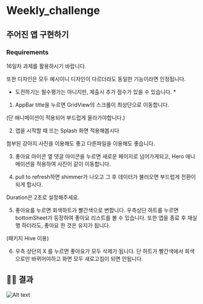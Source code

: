 # Weekly_challenge

## 주어진 앱 구현하기


### Requirements
16일차 과제를 활용하시기 바랍니다.

또한 디자인은 모두 예시이니 디자인이 다르더라도 동일한 기능이라면 인정됩니다.



* 도전하기는 필수평가는 아니지만, 제출시 추가 점수가 있을 수 있습니다. *



1. AppBar title을 누르면 GridView의 스크롤이 최상단으로 이동합니다.

(단 애니메이션이 적용되어 부드럽게 올라가야합니다.)



2. 앱을 시작할 때 뜨는 Splash 화면 적용해봅시다

첨부된 강아지 사진을 이용해도 좋고 다른파일을 이용해도 좋습니다.



3. 좋아요 아이콘 옆 댓글 아이콘을 누르면 새로운 페이지로 넘어가게되고, Hero 애니메이션을 적용하여 사진이 같이 이동합니다.



4. pull to refresh하면 shimmer가 나오고 그 후 데이터가 불러오면 부드럽게 전환이 되게 합시다.

Duration은 2초로 설정해주세요.



5. 좋아요를 누르면 회색하트가 빨간색으로 변합니다. 우측상단 하트를 누르면 bottomSheet가 등장하여 좋아요 리스트를 볼 수 있습니다. 또한 앱을 종료 후 재실행 하더라도, 좋아요 한 것은 유지가 됩니다.

(패키지 Hive 이용)



6. 우측 상단의 X 를 누르면 좋아요가 모두 삭제가 됩니다. 단 하트가 빨간색에서 회색으로만 바뀌어야하고 화면 모두 새로고침이 되면 안됩니다.

## 🧑‍💻 결과

![Alt text](<Simulator Screen Recording - iPhone 14 Pro Max - 2023-07-31 at 22.10.32.gif>)